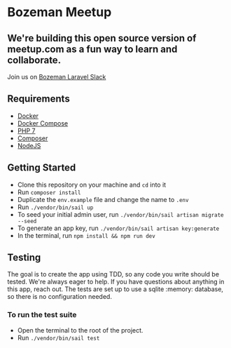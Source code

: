 # Bozeman Meetup

## We're building this open source version of meetup.com as a fun way to learn and collaborate.
Join us on [Bozeman Laravel Slack]

## Requirements
- [Docker](https://www.docker.com/products/docker-desktop)
- [Docker Compose](https://docs.docker.com/compose/install/)
- [PHP 7](https://www.php.net/downloads)
- [Composer](https://getcomposer.org/download/)
- [NodeJS](https://nodejs.org/en/)
## Getting Started
- Clone this repository on your machine and `cd` into it
- Run `composer install`
- Duplicate the `env.example` file and change the name to `.env`
- Run `./vendor/bin/sail up`
- To seed your initial admin user, run `./vendor/bin/sail artisan migrate --seed`
- To generate an app key, run `./vendor/bin/sail artisan key:generate`
- In the terminal, run `npm install && npm run dev`

## Testing
The goal is to create the app using TDD, so any code you write should be tested.
We're always eager to help. If you have questions about anything in this app, reach out.
The tests are set up to use a sqlite :memory: database, so there is no configuration needed.

### To run the test suite
- Open the terminal to the root of the project.
- Run `./vendor/bin/sail test`


[Bozeman Laravel Slack]: https://join.slack.com/t/bozemanlaravel/shared_invite/enQtMjczODQ1Mzg4ODg2LWRjYWFlMzg0YWIzZjAzOTY1YjQyN2RjMmZjNDAxNTNlNmU5MjRiYzVlYWUyOTU5NWY5ODMyNDliNTMyMGU0NWI
